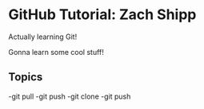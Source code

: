 # GitHub Tutorial: Zach Shipp

Actually learning Git!

Gonna learn some cool stuff!

## Topics
-git pull
-git push
-git clone
-git push